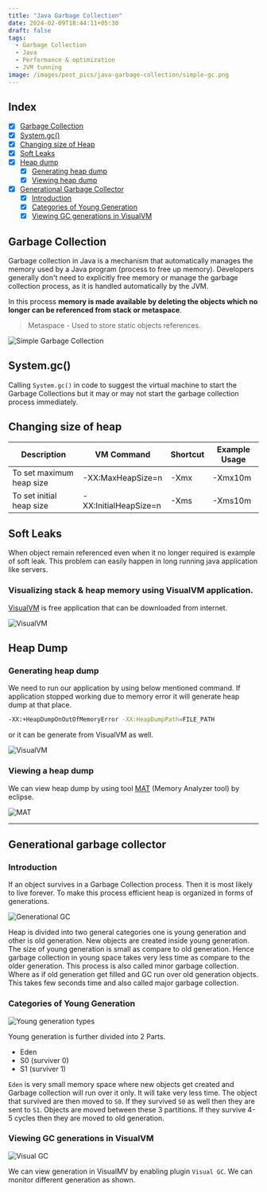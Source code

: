 ```yaml
---
title: "Java Garbage Collection"
date: 2024-02-09T18:44:11+05:30
draft: false
tags:
  - Garbage Collection
  - Java
  - Performance & optimization
  - JVM tunning
image: /images/post_pics/java-garbage-collection/simple-gc.png  
---
```


## Index
- [x] [Garbage Collection](#garbage-collection)
- [x] [System.gc()](#systemgc)
- [x] [Changing size of Heap](#changing-size-of-heap)
- [x] [Soft Leaks](#soft-leaks)
- [x] [Heap dump](#heap-dump)
  - [x] [Generating heap dump](#generating-heap-dump)
  - [x] [Viewing heap dump](#viewing-a-heap-dump)
- [x] [Generational Garbage Collector](#generational-garbage-collector)
  - [x] [Introduction](#introduction)
  - [x] [Categories of Young Generation](#categories-of-young-generation)
  - [x] [Viewing GC generations in VisualVM](#viewing-gc-generations-in-visualvm)

## Garbage Collection

Garbage collection in Java is a mechanism that automatically manages the memory used by a Java program (process to free up memory). Developers generally don't need to explicitly free memory or manage the garbage collection process, as it is handled automatically by the JVM.

In this process **memory is made available by deleting the objects which no longer can be referenced from stack or metaspace**.

> Metaspace - Used to store static objects references.

![Simple Garbage Collection](/images/post_pics/java-garbage-collection/simple-gc.png)

## System.gc()

Calling `System.gc()` in code to suggest the virtual machine to start the Garbage Collections but it may or may not start the garbage collection process immediately.

## Changing size of heap

| Description              | VM Command            | Shortcut | Example Usage |
| ------------------------ | --------------------- | -------- | ------------- |
| To set maximum heap size | -XX:MaxHeapSize=n     | -Xmx     | -Xmx10m       |
| To set initial heap size | -XX:InitialHeapSize=n | -Xms     | -Xms10m       |

## Soft Leaks

When object remain referenced even when it no longer required is example of soft leak. This problem can easily happen in long running java application like servers.

### Visualizing stack & heap memory using VisualVM application.

[VisualVM]() is free application that can be downloaded from internet.

![VisualVM](/images/post_pics/java-garbage-collection/visualvm.png)

## Heap Dump

### Generating heap dump

We need to run our application by using below mentioned command. If application stopped working due to memory error it will generate heap dump at that place.

```sh
-XX:+HeapDumpOnOutOfMemoryError -XX:HeapDumpPath=FILE_PATH
```

or it can be generate from VisualVM as well.

![VisualVM](/images/post_pics/java-garbage-collection/visualvm.gif)

### Viewing a heap dump

We can view heap dump by using tool [MAT]() (Memory Analyzer tool) by eclipse.

![MAT](/images/post_pics/java-garbage-collection/mat.png)

---

## Generational garbage collector

### Introduction

If an object survives in a Garbage Collection process. Then it is most likely to live forever.
To make this process efficient heap is organized in forms of generations.

![Generational GC](/images/post_pics/java-garbage-collection/generational-gc.png)

Heap is divided into two general categories one is young generation and other is old generation. New objects are created inside young generation. The size of young generation is small as compare to old generation. Hence garbage collection in young space takes very less time as compare to the older generation. This process is also called minor garbage collection. Where as if old generation get filled and GC run over old generation objects. This takes few seconds time and also called major garbage collection.

### Categories of Young Generation

![Young generation types](/images/post_pics/java-garbage-collection/young-generation-gc.png)


Young generation is further divided into 2 Parts.

- Eden
- S0 (surviver 0)
- S1 (surviver 1)


`Eden` is very small memory space where new objects get created and Garbage collection will run over it only. It will take very less time. The object that survived are then moved to `S0`. If they survived `S0` as well then they are sent to `S1`. Objects are moved between these 3 partitions. If they survive 4-5 cycles then they are moved to old generation.

### Viewing GC generations in VisualVM

![Visual GC](/images/post_pics/java-garbage-collection/visualgc.gif)

We can view generation in VisualMV by enabling plugin `Visual GC`. We can monitor different generation as shown.
